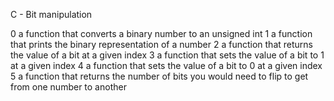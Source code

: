  C - Bit manipulation

0 a function that converts a binary number to an unsigned int
1 a function that prints the binary representation of a number
2 a function that returns the value of a bit at a given index
3 a function that sets the value of a bit to 1 at a given index
4 a function that sets the value of a bit to 0 at a given index
5 a function that returns the number of bits you would need to flip to get from one number to another


